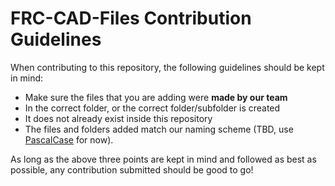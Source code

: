 # FRC-CAD-Files Contribution Guidelines

When contributing to this repository, the following guidelines should be kept in mind: 

* Make sure the files that you are adding were **made by our team**
* In the correct folder, or the correct folder/subfolder is created
* It does not already exist inside this repository
* The files and folders added match our naming scheme (TBD, use [PascalCase](http://wiki.c2.com/?PascalCase) for now).

As long as the above three points are kept in mind and followed as best as possible, any contribution submitted should be good to go!
